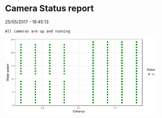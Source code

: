 Camera Status report
================
25/05/2017 - 19:45:13

    All cameras are up and running

![](camreport_files/figure-markdown_github/unnamed-chunk-2-1.png)
